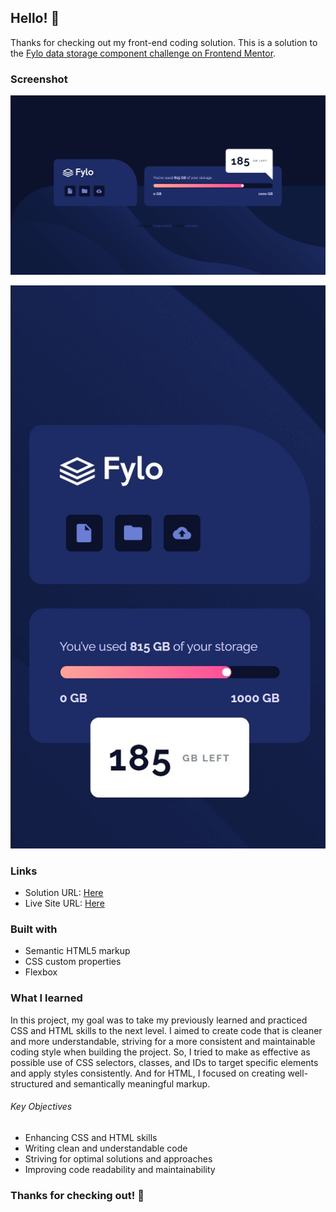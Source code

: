 ## Hello! 👋
Thanks for checking out my front-end coding solution. This is a solution to the [Fylo data storage component challenge on Frontend Mentor](https://www.frontendmentor.io/challenges/fylo-data-storage-component-1dZPRbV5n).

### Screenshot

![](fylo-data-storage-component-master-desktop.jpg)

![](fylo-data-storage-component-master-mobile.jpg)

### Links

- Solution URL: [Here](https://www.frontendmentor.io/solutions/fylodatastoragecomponentfrontendmentor-eqKu9hQpm3)
- Live Site URL: [Here](https://ozlemxates.github.io/Fylo-Data-Storage-Component-Frontend-Mentor/)

### Built with

- Semantic HTML5 markup
- CSS custom properties
- Flexbox

### What I learned

In this project, my goal was to take my previously learned and practiced CSS and HTML skills to the next level. I aimed to create code that is cleaner and more understandable, striving for a more consistent and maintainable coding style when building the project. So, I tried to  make as effective as possible use of CSS selectors, classes, and IDs to target specific elements and apply styles consistently. And for HTML, I focused on creating well-structured and semantically meaningful markup. 

###### Key Objectives
- Enhancing CSS and HTML skills
- Writing clean and understandable code
- Striving for optimal solutions and approaches
- Improving code readability and maintainability

### Thanks for checking out! 🚀 











